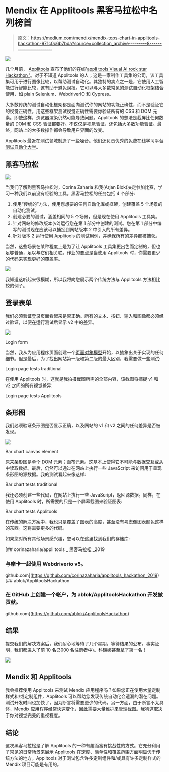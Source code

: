 # Mendix 在 Applitools 黑客马拉松中名列榜首

> 原文：<https://medium.com/mendix/mendix-tops-chart-in-applitools-hackathon-971c0c6b7bda?source=collection_archive---------8----------------------->

![](img/30f371396717e25779dec73812613ae2.png)

几个月前， [Applitools](https://applitools.com/) 宣布了他们的在线'[appli tools Visual AI rock star Hackathon '](https://applitools.com/hackathon)。对于不知道 Applitools 的人；这是一家制作工具集的公司，该工具集可用于进行图像比较，以帮助测试自动化。其独特的卖点之一是，它使用人工智能进行智能比较，这有助于避免误报。它可以与大多数常见的测试自动化框架结合使用，如 plain Selenium、WebdriverIO 和 Cypress。

大多数传统的测试自动化框架都是面向测试你的网站的功能正确性，而不是验证它的视觉正确性。用这些框架测试视觉正确性需要你验证所有的 CSS 和 DOM 元素。即使这样，浏览器渲染仍然可能导致问题。Applitools 的想法是截屏比任何数量的 DOM 和 CSS 验证都要好。不仅仅是视觉验证，还包括大多数功能验证。最终，网站上的大多数操作都会导致用户界面的改变。

Applitools 最近在测试领域制造了一些噪音。他们还负责优秀的免费在线学习平台[测试自动化大学](http://testautomationuniversity.com/)。

## **黑客马拉松**

![](img/49b78146dc01185cebfb562f9c584b5f.png)

当我们了解到黑客马拉松时，Corina Zaharia 和我(Arjan Blok)决定参加比赛，学习一种我们以前没有经验的工具。黑客马拉松的任务包括 4 个部分:

1.  使用“传统的”方法，使用您想要的任何自动化库或框架，创建覆盖 5 个场景的自动化测试。
2.  创建必要的测试，涵盖相同的 5 个场景，但是现在使用 Applitools 工具集。
3.  针对网站的修改版本(v2)运行您在第 1 部分中创建的测试。您在第 1 部分中编写的测试现在应该可以捕捉到网站版本 2 中引入的所有差异。
4.  针对版本 2 运行使用 Applitools 的测试用例，并确保所有的差异都被捕获。

当然，这些场景在某种程度上是为了让 Applitools 工具集更出色而定制的，但也足够普通，足以与它们相关联。作业的要点是当使用 Applitools 时，你需要更少的代码来实现更好的覆盖率。

![](img/07b39a3b34671331e078803de1debe33.png)

我知道这听起来很模糊，所以我将向您展示两个传统方法与 Applitools 方法相比较的例子。

## **登录表单**

我们必须验证登录页面看起来是否正确。所有的文本、按钮、输入和图像都必须经过验证，以便在运行测试后显示 v2 中的差异。

![](img/6be5861743cf4178f27b3c95008016e1.png)

Login form

当然，我从为应用程序页面创建一个[页面对象模型](https://martinfowler.com/bliki/PageObject.html)开始，以抽象出关于实现的任何细节。但是最后，为了找出网站第一版和第二版的最大区别，我需要做一些测试:

Login page tests traditional

在使用 Applitools 时，这就是我拍摄截图所需的全部内容，该截图将捕捉 v1 和 v2 之间的所有视觉差异:

Login page tests Applitools

## **条形图**

我们必须验证条形图是否显示正确，以及网站的 v1 和 v2 之间的任何差异是否被发现。

![](img/0c2d84c6f6125c94373b68f6c0feb357.png)

Bar chart canvas element

原来条形图是单个 DOM 元素；画布元素。这基本上使得它不可能与数据交互或从中读取数据。最后，仍然可以通过在网站上执行一些 JavaScript 来访问用于呈现条形图的源数据。我的测试看起来像这样:

Bar chart tests traditional

我还必须创建一些代码，在网站上执行一些 JavaScript，返回源数据。同样，在使用 Applitools 时，所需要的只是一个屏幕截图来验证图表:

Bar chart tests Applitools

在传统的解决方案中，我也只是覆盖了图表的高度，甚至没有考虑像图表颜色这样的东西。这将需要更多的代码。

如果您对所有其他场景感兴趣，您可以在这里找到我们的存储库:

[](https://github.com/corinazaharia/applitools_hackathon_2019) [## corinazaharia/appli tools _ 黑客马拉松 _2019

### 与摩卡一起使用 Webdriverio v5。

github.com](https://github.com/corinazaharia/applitools_hackathon_2019) [](https://github.com/ablok/ApplitoolsHackathon) [## ablok/ApplitoolsHackathon

### 在 GitHub 上创建一个帐户，为 ablok/ApplitoolsHackathon 开发做贡献。

github.com](https://github.com/ablok/ApplitoolsHackathon) 

## **结果**

提交我们的解决方案后，我们耐心地等待了几个星期，等待结果的公布。事实证明，我们都进入了前 10 名(3000 名注册者中)。科瑞娜甚至拿了第一名！

![](img/0fb2637ef3bb81aae96922feeacc5ab7.png)

## **Mendix 和 Applitools**

我会推荐使用 Applitools 来测试 Mendix 应用程序吗？如果您正在使用大量定制样式和/或定制组件，Applitools 可以帮助您发现传统自动化会遗漏的潜在问题。测试开发时间也加快了，因为断言将需要更少的代码。另一方面，由于断言不太具体，Mendix 应用程序经常快速变化，因此需要大量维护来管理截图。我猜这取决于你对视觉完美的重视程度。

## **结论**

这次黑客马拉松是了解 Applitools 的一种有趣而富有挑战性的方式。它充分利用了常见的日常场景来展示 Applitools 在速度、简单性和覆盖范围方面明显优于传统方法的地方。Applitools 对于测试包含许多定制组件和/或具有许多定制样式的 Mendix 项目可能是有用的。